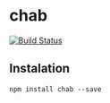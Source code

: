 # chab

[![Build Status](https://travis-ci.org/davidskuza/chab.svg?branch=master)](https://travis-ci.org/davidskuza/chab)

## Instalation

```
npm install chab --save
```
